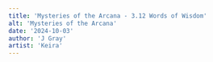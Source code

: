 ```yaml
---
title: 'Mysteries of the Arcana - 3.12 Words of Wisdom'
alt: 'Mysteries of the Arcana'
date: '2024-10-03'
author: 'J Gray'
artist: 'Keira'
---
```

